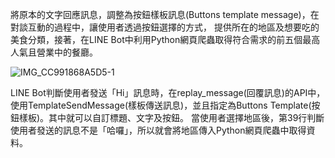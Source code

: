 將原本的文字回應訊息，調整為按鈕樣板訊息(Buttons template message)，在對談互動的過程中，讓使用者透過按鈕選擇的方式，
提供所在的地區及想要吃的美食分類，接著，在LINE Bot中利用Python網頁爬蟲取得符合需求的前五個最高人氣且營業中的餐廳。

![IMG_CC991868A5D5-1](https://user-images.githubusercontent.com/102644365/201522838-94615b5a-3118-4bb6-a9f9-eb0032bb6062.jpeg)

LINE Bot判斷使用者發送「Hi」訊息時，在replay_message(回覆訊息)的API中，使用TemplateSendMessage(樣板傳送訊息)，並且指定為Buttons Template(按鈕樣板)。其中就可以自訂標題、文字及按鈕。
當使用者選擇地區後，第39行判斷使用者發送的訊息不是「哈囉」，所以就會將地區傳入Python網頁爬蟲中取得資料。
